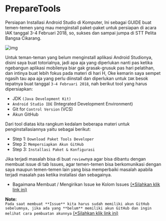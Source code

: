 # PrepareTools
Persiapan Installasi Android Studio di Komputer, Ini sebagai GUIDE buat temen-temen yang mau menginstall paket-paket untuk persiapan di acara IAK tanggal 3-4 Februari 2018, so, sukses dan sampai jumpa di STT Pelita Bangsa Cikarang.

![img](https://github.com/septiyadii/PrepareTools/blob/master/pic/27500222_534086110318082_3868495298646322076_o.png)

Untuk teman-teman yang belum menginstall aplikasi Android Studionya, disini saya buat totorialnya, jadi apa aja yang diperlukan nanti pas ketika ngebangun aplikasi mobilenya biar gak grasak-grusuk pas hari pelatihan, dan intinya buat lebih fokus pada materi di hari H, Oke kemarin saya sempet ngasih tau apa aja yang perlu diinstall dan diperlukan untuk `IAK` besok tepatnya buat tanggal `3-4 Februari 2018`, nah berikut tool yang harus dipersiapkan:

- JDK `(Java Development Kit)`
- `Android Studio IDE` (Integrated Development Environment)
- Git for `Control Version` (VCS)
- Akun GitHub

Dari tool diatas kita rangkum kedalam beberapa materi untuk penginstallasiannya yaitu sebagai berikut:

- Step 1: `Download Paket Tools Developer`
- Step 2: `Mempersiapkan Akun GitHub`
- Step 3: `Installasi Paket & Konfigurasi`

Jika terjadi masalah bisa di buat `review`nya agar bisa dibantu dengan membuat issue di tab Issues, agar temen-temen bisa berkomunikasi dengan saya maupun temen-temen lain yang bisa memperbaiki masalah apabila terjadi masalah pas ketika installasi dan sebagainya.

- Bagaimana Membuat / Mengirikan Issue ke Kolom Issues [(*Silahkan klik link ini)]()

**Note:** <br>`Pada saat membuat **Issue** kita harus sudah memiliki akun GitHub sebelumnya, jika ada yang **belum** memiliki akun GitHub dan ingin melihat cara pembuatan akunnya` [(*Silahkan klik link ini)]()
